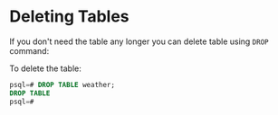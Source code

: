 # Deleting Tables

If you don't need the table any longer you can delete table using `DROP` command:

To delete the table:

```sql
psql=# DROP TABLE weather;
DROP TABLE
psql=# 
```